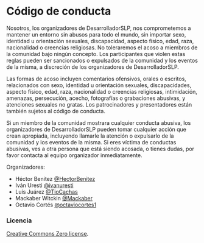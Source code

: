 # Código de conducta

Nosotros, los organizadores de DesarrolladorSLP, nos comprometemos a mantener un entorno sin abusos para todo el mundo, sin importar sexo, identidad u orientación sexuales, discapacidad, aspecto físico, edad, raza, nacionalidad o creencias religiosas. No toleraremos el acoso a miembros de la comunidad bajo ningún concepto. Los participantes que violen estas reglas pueden ser sancionados o expulsados de la comunidad y los eventos de la misma, a discreción de los organizadores de DesarrolladorSLP.

Las formas de acoso incluyen comentarios ofensivos, orales o escritos, relacionados con sexo, identidad u orientación sexuales, discapacidades, aspecto físico, edad, raza, nacionalidad o creencias religiosas, intimidación, amenazas, persecución, acecho, fotografías o grabaciones abusivas, y atenciones sexuales no gratas. Los patrocinadores y presentadores están también sujetos al código de conducta.

Si un miembro de la comunidad mostrara cualquier conducta abusiva, los organizadores de DesarrolladorSLP pueden tomar cualquier acción que crean apropiada, incluyendo llamarle la atención o expulsarlo de la comunidad y los eventos de la misma. Si eres víctima de conductas abusivas, ves a otra persona que está siendo acosada, o tienes dudas, por favor contacta al equipo organizador inmediatamente.

Organizadores:

- Héctor Benitez [@HectorBenitez](https://twitter.com/HectorBenitez)
- Iván Uresti [@ivanuresti](https://twitter.com/ivanuresti)
- Luis Juárez [@TioCachas](https://twitter.com/TioCachas)
- Mackaber Witckin [@Mackaber](https://twitter.com/Mackaber)
- Octavio Cortés [@octaviocortes1](https://twitter.com/octaviocortes1)

### Licencia

[Creative Commons Zero license](/LICENSE).
